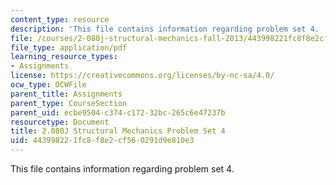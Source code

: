 ```yaml
---
content_type: resource
description: 'This file contains information regarding problem set 4. '
file: /courses/2-080j-structural-mechanics-fall-2013/443998221fc8f8e2cf560291d9e810e3_MIT2_080JF13_ProbSet_4.pdf
file_type: application/pdf
learning_resource_types:
- Assignments
license: https://creativecommons.org/licenses/by-nc-sa/4.0/
ocw_type: OCWFile
parent_title: Assignments
parent_type: CourseSection
parent_uid: ecbe9504-c374-c172-32bc-265c6e47237b
resourcetype: Document
title: 2.080J Structural Mechanics Problem Set 4
uid: 44399822-1fc8-f8e2-cf56-0291d9e810e3
---
```

This file contains information regarding problem set 4. 